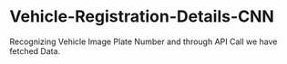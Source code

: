 # Vehicle-Registration-Details-CNN
Recognizing Vehicle Image Plate Number and through API Call we have fetched Data.
